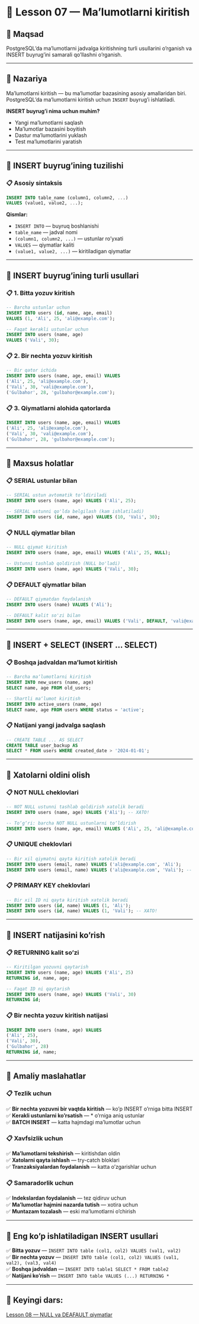 # 📖 Lesson 07 — Maʼlumotlarni kiritish

## 🎯 Maqsad
PostgreSQLʼda maʼlumotlarni jadvalga kiritishning turli usullarini oʼrganish va INSERT buyrugʼini samarali qoʼllashni oʼrganish.

---

## 📖 Nazariya

Maʼlumotlarni kiritish — bu maʼlumotlar bazasining asosiy amallaridan biri.  
PostgreSQLʼda maʼlumotlarni kiritish uchun `INSERT` buyrugʼi ishlatiladi.

**INSERT buyrugʼi nima uchun muhim?**
- Yangi maʼlumotlarni saqlash
- Maʼlumotlar bazasini boyitish
- Dastur maʼlumotlarini yuklash
- Test maʼlumotlarini yaratish

---

## 🔷 INSERT buyrugʼining tuzilishi

### 📋 Asosiy sintaksis
```sql
INSERT INTO table_name (column1, column2, ...) 
VALUES (value1, value2, ...);
```

**Qismlar:**
- `INSERT INTO` — buyruq boshlanishi
- `table_name` — jadval nomi
- `(column1, column2, ...)` — ustunlar roʼyxati
- `VALUES` — qiymatlar kaliti
- `(value1, value2, ...)` — kiritiladigan qiymatlar

---

## 🔷 INSERT buyrugʼining turli usullari

### 📋 1. Bitta yozuv kiritish
```sql
-- Barcha ustunlar uchun
INSERT INTO users (id, name, age, email) 
VALUES (1, 'Ali', 25, 'ali@example.com');

-- Faqat kerakli ustunlar uchun
INSERT INTO users (name, age) 
VALUES ('Vali', 30);
```

### 📋 2. Bir nechta yozuv kiritish
```sql
-- Bir qator ichida
INSERT INTO users (name, age, email) VALUES 
('Ali', 25, 'ali@example.com'),
('Vali', 30, 'vali@example.com'),
('Gulbahor', 28, 'gulbahor@example.com');
```

### 📋 3. Qiymatlarni alohida qatorlarda
```sql
INSERT INTO users (name, age, email) VALUES 
('Ali', 25, 'ali@example.com'),
('Vali', 30, 'vali@example.com'),
('Gulbahor', 28, 'gulbahor@example.com');
```

---

## 🔷 Maxsus holatlar

### 📋 SERIAL ustunlar bilan
```sql
-- SERIAL ustun avtomatik to'ldiriladi
INSERT INTO users (name, age) VALUES ('Ali', 25);

-- SERIAL ustunni qo'lda belgilash (kam ishlatiladi)
INSERT INTO users (id, name, age) VALUES (10, 'Vali', 30);
```

### 📋 NULL qiymatlar bilan
```sql
-- NULL qiymat kiritish
INSERT INTO users (name, age, email) VALUES ('Ali', 25, NULL);

-- Ustunni tashlab qoldirish (NULL bo'ladi)
INSERT INTO users (name, age) VALUES ('Vali', 30);
```

### 📋 DEFAULT qiymatlar bilan
```sql
-- DEFAULT qiymatdan foydalanish
INSERT INTO users (name) VALUES ('Ali');

-- DEFAULT kalit so'zi bilan
INSERT INTO users (name, age, email) VALUES ('Vali', DEFAULT, 'vali@example.com');
```

---

## 🔷 INSERT + SELECT (INSERT ... SELECT)

### 📋 Boshqa jadvaldan maʼlumot kiritish
```sql
-- Barcha maʼlumotlarni kiritish
INSERT INTO new_users (name, age)
SELECT name, age FROM old_users;

-- Shartli maʼlumot kiritish
INSERT INTO active_users (name, age)
SELECT name, age FROM users WHERE status = 'active';
```

### 📋 Natijani yangi jadvalga saqlash
```sql
-- CREATE TABLE ... AS SELECT
CREATE TABLE user_backup AS 
SELECT * FROM users WHERE created_date > '2024-01-01';
```

---

## 🔷 Xatolarni oldini olish

### 📋 NOT NULL cheklovlari
```sql
-- NOT NULL ustunni tashlab qoldirish xatolik beradi
INSERT INTO users (name, age) VALUES ('Ali'); -- XATO!

-- Toʼgʼri: barcha NOT NULL ustunlarni toʼldirish
INSERT INTO users (name, age, email) VALUES ('Ali', 25, 'ali@example.com');
```

### 📋 UNIQUE cheklovlari
```sql
-- Bir xil qiymatni qayta kiritish xatolik beradi
INSERT INTO users (email, name) VALUES ('ali@example.com', 'Ali');
INSERT INTO users (email, name) VALUES ('ali@example.com', 'Vali'); -- XATO!
```

### 📋 PRIMARY KEY cheklovlari
```sql
-- Bir xil ID ni qayta kiritish xatolik beradi
INSERT INTO users (id, name) VALUES (1, 'Ali');
INSERT INTO users (id, name) VALUES (1, 'Vali'); -- XATO!
```

---

## 🔷 INSERT natijasini koʼrish

### 📋 RETURNING kalit soʼzi
```sql
-- Kiritilgan yozuvni qaytarish
INSERT INTO users (name, age) VALUES ('Ali', 25)
RETURNING id, name, age;

-- Faqat ID ni qaytarish
INSERT INTO users (name, age) VALUES ('Vali', 30)
RETURNING id;
```

### 📋 Bir nechta yozuv kiritish natijasi
```sql
INSERT INTO users (name, age) VALUES 
('Ali', 25),
('Vali', 30),
('Gulbahor', 28)
RETURNING id, name;
```

---

## 🔷 Amaliy maslahatlar

### 📋 Tezlik uchun
✅ **Bir nechta yozuvni bir vaqtda kiritish** — koʼp INSERT oʼrniga bitta INSERT  
✅ **Kerakli ustunlarni koʼrsatish** — * oʼrniga aniq ustunlar  
✅ **BATCH INSERT** — katta hajmdagi maʼlumotlar uchun

### 📋 Xavfsizlik uchun
✅ **Maʼlumotlarni tekshirish** — kiritishdan oldin  
✅ **Xatolarni qayta ishlash** — try-catch bloklari  
✅ **Tranzaksiyalardan foydalanish** — katta oʼzgarishlar uchun

### 📋 Samaradorlik uchun
✅ **Indekslardan foydalanish** — tez qidiruv uchun  
✅ **Maʼlumotlar hajmini nazarda tutish** — xotira uchun  
✅ **Muntazam tozalash** — eski maʼlumotlarni oʼchirish

---

## 📌 Eng koʼp ishlatiladigan INSERT usullari
✅ **Bitta yozuv** — `INSERT INTO table (col1, col2) VALUES (val1, val2)`  
✅ **Bir nechta yozuv** — `INSERT INTO table (col1, col2) VALUES (val1, val2), (val3, val4)`  
✅ **Boshqa jadvaldan** — `INSERT INTO table1 SELECT * FROM table2`  
✅ **Natijani koʼrish** — `INSERT INTO table VALUES (...) RETURNING *`

---

## 📌 Keyingi dars:
[Lesson 08 — NULL va DEAFAULT qiymatlar](../lesson_08/lesson.md) 